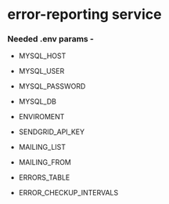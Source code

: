 # error-reporting service

### Needed .env params - 


* MYSQL_HOST

* MYSQL_USER

* MYSQL_PASSWORD

* MYSQL_DB

* ENVIROMENT

* SENDGRID_API_KEY

* MAILING_LIST

* MAILING_FROM

* ERRORS_TABLE

* ERROR_CHECKUP_INTERVALS

